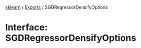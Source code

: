 [sklearn](../readme.md) / [Exports](../modules.md) / SGDRegressorDensifyOptions

# Interface: SGDRegressorDensifyOptions
